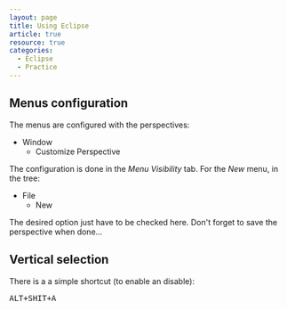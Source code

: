 ```yaml
---
layout: page
title: Using Eclipse
article: true
resource: true
categories:
  - Eclipse
  - Practice
---
```

<div>
<h2>Menus configuration</h2>
<p>The menus are configured with the perspectives:</p>
<ul>
	<li>Window
		<ul>
			<li>Customize Perspective</li>
		</ul>
	</li>
</ul>
<p>
The configuration is done in the <em>Menu Visibility</em> tab. For the <em>New</em> menu, in the tree:
</p>
<ul>
	<li>
		File
		<ul>
			<li>New</li>
		</ul>
	</li>
</ul>
<p>
The desired option just have to be checked here. Don't forget to save the perspective when done...
</p>
</div>
<div>
<h2>Vertical selection</h2>
<p>There is a a simple shortcut (to enable an disable):</p>
<pre>ALT+SHIT+A</pre>
</div>